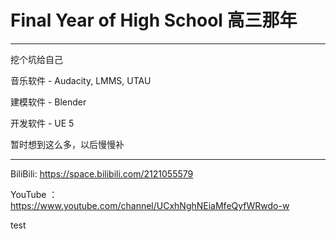 # Final Year of High School 高三那年
---
挖个坑给自己

音乐软件 - Audacity, LMMS, UTAU

建模软件 - Blender

开发软件 - UE 5

暂时想到这么多，以后慢慢补

---
BiliBili: https://space.bilibili.com/2121055579

YouTube ：https://www.youtube.com/channel/UCxhNghNEiaMfeQyfWRwdo-w

test
